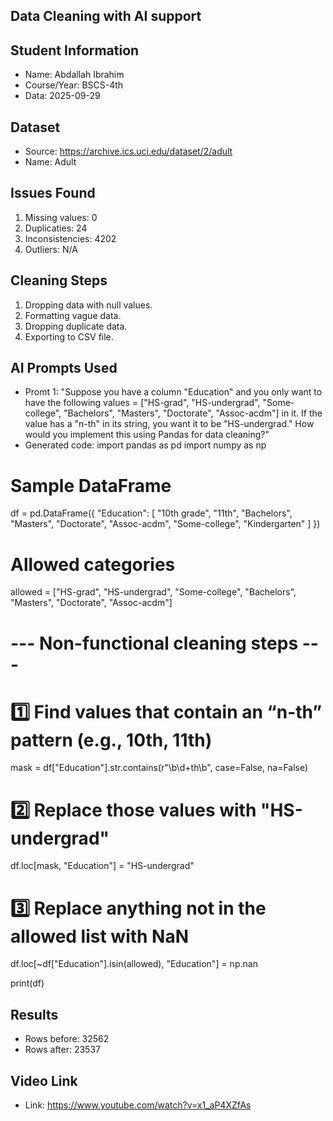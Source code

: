 ## Data Cleaning with AI support

## Student Information
 - Name: Abdallah Ibrahim
 - Course/Year: BSCS-4th
 - Data: 2025-09-29

## Dataset
 - Source: https://archive.ics.uci.edu/dataset/2/adult
 - Name: Adult
 
## Issues Found
 1. Missing values: 0
 2. Duplicaties: 24
 3. Inconsistencies: 4202
 4. Outliers: N/A

 ## Cleaning Steps
 1. Dropping data with null values.
 2. Formatting vague data.
 3. Dropping duplicate data.
 4. Exporting to CSV file.
 
## AI Prompts Used
 - Promt 1: "Suppose you have a column "Education" and you only want to have the following values = ["HS-grad", "HS-undergrad", "Some-college", "Bachelors", "Masters", "Doctorate", "Assoc-acdm"] in it. If the value has a "n-th" in its string, you want it to be "HS-undergrad." How would you implement this using Pandas for data cleaning?"
 - Generated code:
import pandas as pd
import numpy as np

# Sample DataFrame
df = pd.DataFrame({
    "Education": [
        "10th grade", "11th", "Bachelors", "Masters",
        "Doctorate", "Assoc-acdm", "Some-college", "Kindergarten"
    ]
})

# Allowed categories
allowed = ["HS-grad", "HS-undergrad", "Some-college",
           "Bachelors", "Masters", "Doctorate", "Assoc-acdm"]

# --- Non-functional cleaning steps ---

# 1️⃣  Find values that contain an “n-th” pattern (e.g., 10th, 11th)
mask = df["Education"].str.contains(r"\b\d+th\b", case=False, na=False)

# 2️⃣  Replace those values with "HS-undergrad"
df.loc[mask, "Education"] = "HS-undergrad"

# 3️⃣  Replace anything not in the allowed list with NaN
df.loc[~df["Education"].isin(allowed), "Education"] = np.nan

print(df)

 
## Results
 - Rows before: 32562
 - Rows after: 23537
 
## Video Link
 - Link: https://www.youtube.com/watch?v=x1_aP4XZfAs
